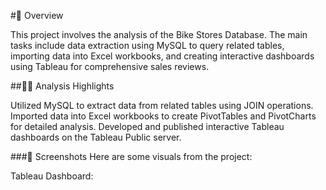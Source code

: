 #📝 Overview

This project involves the analysis of the Bike Stores Database. The main tasks include data extraction using MySQL to query related tables, importing data into Excel workbooks, and creating interactive dashboards using Tableau for comprehensive sales reviews.

##👨‍💻 Analysis Highlights

Utilized MySQL to extract data from related tables using JOIN operations.
Imported data into Excel workbooks to create PivotTables and PivotCharts for detailed analysis.
Developed and published interactive Tableau dashboards on the Tableau Public server.

###📃 Screenshots
Here are some visuals from the project:

Tableau Dashboard:
